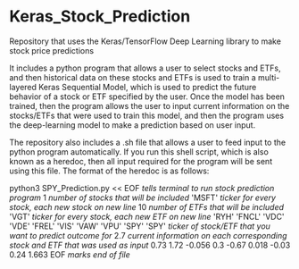 # Keras_Stock_Prediction
Repository that uses the Keras/TensorFlow Deep Learning library to make stock price predictions


It includes a python program that allows a user to select stocks and ETFs, and then historical data on these stocks and ETFs is used to train a multi-layered Keras Sequential Model, which is used to predict the future behavior of a stock or ETF specified by the user. Once the model has been trained, then the program allows the user to input current information on the stocks/ETFs that were used to train this model, and then the program uses the deep-learning model to make a prediction based on user input. 

The repository also includes a .sh file that allows a user to feed input to the python program automatically. If you run this shell script, which is also known as a heredoc, then all input required for the program will be sent using this file. The format of the heredoc is as follows:

python3 SPY_Prediction.py << EOF *tells terminal to run stock prediction program* 
1 *number of stocks that will be included*
'MSFT' *ticker for every stock, each new stock on new line*
10 *number of ETFs that will be included*
'VGT' *ticker for every stock, each new ETF on new line*
'RYH'
'FNCL'
'VDC'
'VDE'
'FREL'
'VIS'
'VAW'
'VPU'
'SPY'
'SPY' *ticker of stock/ETF that you want to predict outcome for*
2.7 *current information on each corresponding stock and ETF that was used as input*
0.73
1.72
-0.056
0.3
-0.67
0.018
-0.03
0.24
1.663
EOF *marks end of file*
